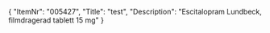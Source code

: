 {
  "ItemNr": "005427",
  "Title": "test",
  "Description": "Escitalopram Lundbeck, filmdragerad tablett 15 mg"
}